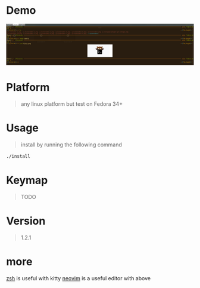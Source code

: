 # Demo

![demo](./image/demo.png)

# Platform

> any linux platform
> but test on Fedora 34+

# Usage

> install by running the following command

```sh
./install
```

# Keymap

> TODO

# Version

> 1.2.1

# more

[zsh](https://github.com/TBBtianbaoboy/zsh) is useful with kitty
[neovim](https://github.com/TBBtianbaoboy/nvim-coc-awesome) is a useful editor with above
